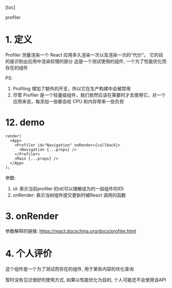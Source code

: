 [toc]

profiler

# 1. 定义
Profiler 测量渲染一个 React 应用多久渲染一次以及渲染一次的“代价”。 它的目的是识别出应用中渲染较慢的部分
这是一个测试使用的组件, 一个为了性能优化而存在的组件

PS: 
1. Profiling 增加了额外的开支，所以它在生产构建中会被禁用
2. 尽管 Profiler 是一个轻量级组件，我们依然应该在需要时才去使用它。对一个应用来说，每添加一些都会给 CPU 和内存带来一些负担

# 12. demo
```
render(
  <App>
    <Profiler id="Navigation" onRender={callback}>
      <Navigation {...props} />
    </Profiler>
    <Main {...props} />
  </App>
);
```
参数:
1. id: 表示当前profiler 的id(可以理解成为的一般组件的ID)
2. onRender: 表示当树组件提交更新时被React 调用的函数

# 3. onRender
参数解释的链接: https://react.docschina.org/docs/profiler.html

# 4. 个人评价
这个组件是一个为了测试而存在的组件, 用于某些内容的优化查询

暂时没有见过很好的使用方式, 如果以性能优化为目的, 个人可能还不会使用该API